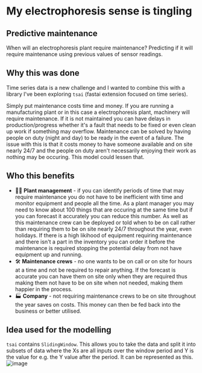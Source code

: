 # My electrophoresis sense is tingling

## Predictive maintenance
When will an electrophoresis plant require maintenance? Predicting if it will require maintenance using previous values of sensor readings.

## Why this was done
Time series data is a new challenge and I wanted to combine this with a library I've been exploring `tsai` (fastai extension focused on time series). 

Simply put maintenance costs time and money. If you are running a manufacturing plant or in this case a electrophoresis plant, machinery will require maintenance. If it is not maintained you can have delays in production/progress whether it's a fault that needs to be fixed or even clean up work if something may overflow. Maintenance can be solved by having people on duty (night and day) to be ready in the event of a failure. The issue with this is that it costs money to have someone available and on site nearly 24/7 and the people on duty aren't necessarily enjoying their work as nothing may be occuring. This model could lessen that.

## Who this benefits
* 👨‍🏭 **Plant management** - if you can identify periods of time that may require maintenance you do not have to be inefficient with time and monitor equipment and people all the time. As a plant manager you may need to know about 100 things that are occuring at the same time but if you can forecast it accurately you can reduce this number. As well as this maintenance crew can be deployed or told when to be on call rather than requiring them to be on site nearly 24/7 throughout the year, even holidays. If there is a high likihood of equipment requiring maintenance and there isn't a part in the inventory you can order it before the maintenance is required stopping the potential delay from not have equipment up and running.
* 🛠️ **Maintenance crews** - no one wants to be on call or on site for hours at a time and not be required to repair anything. If the forecast is accurate you can have them on site only when they are required thus making them not have to be on site when not needed, making them happier in the process.
* 🏭 **Company** - not requiring maintenance crews to be on site throughout the year saves on costs. This money can then be fed back into the business or better utilised.

## Idea used for the modelling
`tsai` contains `SlidingWindow`. This allows you to take the data and split it into subsets of data where the Xs are all inputs over the window period and Y is the value for e.g. the Y value after the period. It can be represented as this.
![image](https://user-images.githubusercontent.com/70057706/109543101-d66ff080-7abd-11eb-8f92-5b4aff5661e1.png)
